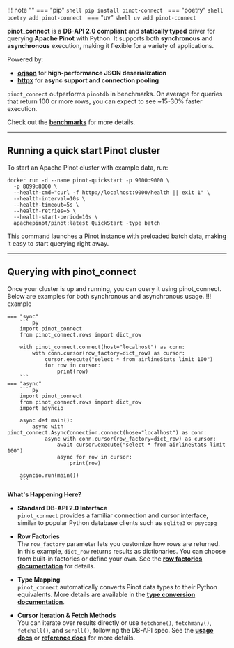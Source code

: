 !!! note ""
    === "pip"
        ```shell
        pip install pinot-connect
        ```
    === "poetry"
        ```shell
        poetry add pinot-connect
        ```
    === "uv"
        ```shell
        uv add pinot-connect
        ```

**pinot_connect** is a **DB-API 2.0 compliant** and **statically typed** driver for querying **Apache Pinot** with 
Python. It supports both **synchronous** and **asynchronous** execution, making it flexible for a variety of 
applications.

Powered by:

- [**orjson**](https://github.com/ijl/orjson) for **high-performance JSON deserialization**
- [**httpx**](https://www.python-httpx.org) for **async support and connection pooling**

`pinot_connect` outperforms `pinotdb` in benchmarks.  On average for queries that return 100 or more rows, you can 
expect to see ~15-30% faster execution. 

Check out the [**benchmarks**](benchmarks.md) for more details.


---
## Running a quick start Pinot cluster
To start an Apache Pinot cluster with example data, run:
```shell
docker run -d --name pinot-quickstart -p 9000:9000 \
  -p 8099:8000 \
  --health-cmd="curl -f http://localhost:9000/health || exit 1" \
  --health-interval=10s \
  --health-timeout=5s \
  --health-retries=5 \
  --health-start-period=10s \
  apachepinot/pinot:latest QuickStart -type batch
```
This command launches a Pinot instance with preloaded batch data, making it easy to start querying right away.

---
## Querying with pinot_connect
Once your cluster is up and running, you can query it using pinot_connect. Below are examples for both synchronous and 
asynchronous usage.
!!! example

    === "sync"
        ``` py
        import pinot_connect
        from pinot_connect.rows import dict_row
    
        with pinot_connect.connect(host="localhost") as conn:
            with conn.cursor(row_factory=dict_row) as cursor:
                cursor.execute("select * from airlineStats limit 100")
                for row in cursor:
                    print(row)
        ```
    === "async"
        ``` py
        import pinot_connect
        from pinot_connect.rows import dict_row
        import asyncio

        async def main():
            async with pinot_connect.AsyncConnection.connect(hose="localhost") as conn:
                async with conn.cursor(row_factory=dict_row) as cursor:
                    await cursor.execute("select * from airlineStats limit 100")
                    async for row in cursor:
                        print(row)

        asyncio.run(main())
        ```

**What's Happening Here?**

- **Standard DB-API 2.0 Interface**  
  `pinot_connect` provides a familiar connection and cursor interface, similar to popular Python database clients such as
  `sqlite3` or `psycopg`

- **Row Factories**  
  The `row_factory` parameter lets you customize how rows are returned. In this example, `dict_row` returns results as
  dictionaries. You can choose from built-in factories or define your own. See the 
  [**row factories documentation**](usage/row_factories.md) for details.

- **Type Mapping**  
  `pinot_connect` automatically converts Pinot data types to their Python equivalents. More details are available in the 
  [**type conversion documentation**](usage/type_conversion.md).

- **Cursor Iteration & Fetch Methods**  
  You can iterate over results directly or use `fetchone()`, `fetchmany()`, `fetchall()`, and `scroll()`, following the 
  DB-API spec. See the [**usage docs**](usage) or [**reference docs**](reference/cursor.md) for more details.
